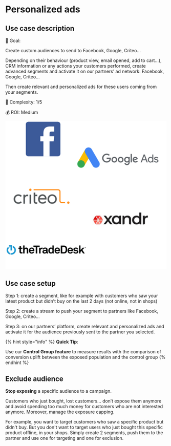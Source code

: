 # Personalized ads

## Use case description

🎯 Goal:

Create custom audiences to send to Facebook, Google, Criteo…

Depending on their behaviour (product view, email opened, add to cart…), CRM information or any actions your customers performed, create advanced segments and activate it on our partners’ ad network: Facebook, Google, Criteo…

Then create relevant and personalized ads for these users coming from your segments.

🔧 Complexity: 1/5

💰 ROI: Medium

![](../../../.gitbook/assets/persoads.png)

## Use case setup

Step 1: create a segment, like for example with customers who saw your latest product but didn’t buy on the last 2 days (not online, not in shops)

Step 2: create a stream to push your segment to partners like Facebook, Google, Criteo…

Step 3: on our partners’ platform, create relevant and personalized ads and activate it for the audience previously sent to the partner you selected.

{% hint style="info" %}
**Quick Tip**:

Use our **Control Group feature** to measure results with the comparison of conversion uplift between the exposed population and the control group
{% endhint %}

## Exclude audience

**Stop exposing** a specific audience to a campaign.

Customers who just bought, lost customers… don’t expose them anymore and avoid spending too much money for customers who are not interested anymore. Moreover, manage the exposure capping.

For example, you want to target customers who saw a specific product but didn't buy. But you don't want to target users who just bought this specific product offline, in your shops. Simply create 2 segments, push them to the partner and use one for targeting and one for exclusion.
